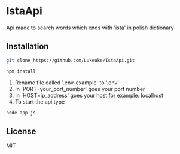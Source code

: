 # IstaApi
Api made to search words which ends with 'ista' in polish dictionary

## Installation

```bash
git clone https://github.com/Lukeuke/IstaApi.git
```

```bash
npm install
```

1. Rename file called '.env-example' to '.env'
1. In 'PORT=your_port_number' goes your port number
1. In 'HOST=ip_address' goes your host for example: localhost
1. To start the api type
```bash
node app.js
```

## License
MIT
